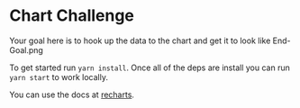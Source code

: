 # Chart Challenge

Your goal here is to hook up the data to the chart and get it to look like End-Goal.png

To get started run `yarn install`. Once all of the deps are install you can run `yarn start` to work locally.


You can use the docs at [recharts](http://recharts.org/#/en-US).